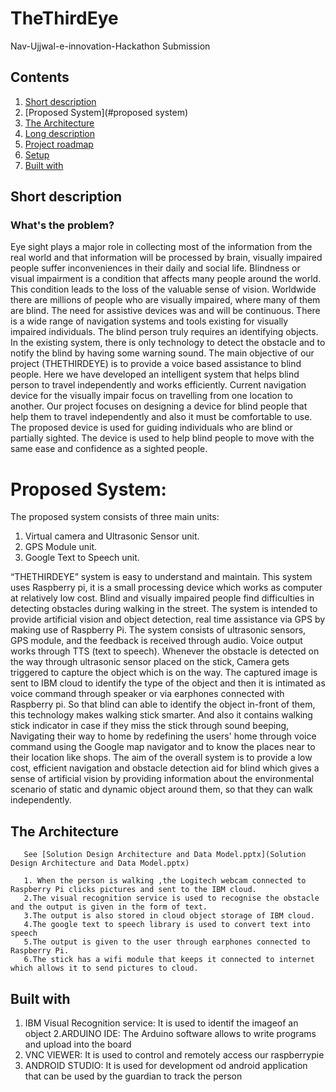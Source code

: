 # TheThirdEye

Nav-Ujjwal-e-innovation-Hackathon Submission

## Contents

1. [Short description](#short-description)
1. [Proposed System](#proposed system)
1. [The Architecture](#the-architecture)
1. [Long description](#long-description)
1. [Project roadmap](#project-roadmap)
1. [Setup](#setup)
1. [Built with](#built-with)
## Short description

### What's the problem?


Eye sight plays a major role in collecting most of the information from the real world and that information will be processed by brain, visually impaired people suffer inconveniences in their daily and social life. Blindness or visual impairment is a condition that affects many people around the world. This condition leads to the loss of the valuable sense of vision. Worldwide there are millions of people who are visually impaired, where many of them are blind. The need for assistive devices was and will be continuous. There is a wide range of navigation systems and tools existing for visually impaired individuals. The blind person truly requires an identifying objects. 
In the existing system, there is only technology to detect the obstacle and to notify the blind by having some warning sound. 
The main objective of our project (THETHIRDEYE) is to provide a voice based assistance to blind people. Here we have developed an intelligent system that helps blind person to travel independently and works efficiently. Current navigation device for the visually impair focus on travelling from one location to another. Our project focuses on designing a device for blind people that help them to travel independently and also it must be comfortable to use. The proposed device is used for guiding individuals who are blind or partially sighted. The device is used to help blind people to move with the same ease and confidence as a sighted people.

# Proposed System:
The proposed system consists of three main units:

 1. Virtual camera and Ultrasonic Sensor unit. 
 2. GPS Module unit. 
 3. Google Text to Speech unit.
 
“THETHIRDEYE” system is easy to understand and maintain. This system uses Raspberry pi, it is a small processing device which works as computer at relatively low cost. Blind and visually impaired people find difficulties in detecting obstacles during walking in the street. The system is intended to provide artificial vision and object detection, real time assistance via GPS by making use of Raspberry Pi. The system consists of ultrasonic sensors, GPS module, and the feedback is received through audio. Voice output works through TTS (text to speech). Whenever the obstacle is detected on the way through ultrasonic sensor placed on the stick, Camera gets triggered to capture the object which is on the way. The captured image is sent to IBM cloud to identify the type of the object and then it is intimated as voice command through speaker or via earphones connected with Raspberry pi. So that blind can able to identify the object in-front of them, this technology makes walking stick smarter. And also it contains walking stick indicator in case if they miss the stick through sound beeping, Navigating their way to home by redefining the users' home through voice command using the Google map navigator and to know the places near to their location like shops.
The aim of the overall system is to provide a low cost, efficient navigation and obstacle detection aid for blind which gives a sense of artificial vision by providing information about the environmental scenario of static and dynamic object around them, so that they can walk independently.

## The Architecture

       See [Solution Design Architecture and Data Model.pptx](Solution Design Architecture and Data Model.pptx)
       
       1. When the person is walking ,the Logitech webcam connected to Raspberry Pi clicks pictures and sent to the IBM cloud.
       2.The visual recognition service is used to recognise the obstacle and the output is given in the form of text.
       3.The output is also stored in cloud object storage of IBM cloud.
       4.The google text to speech library is used to convert text into speech
       5.The output is given to the user through earphones connected to Raspberry Pi.
       6.The stick has a wifi module that keeps it connected to internet which allows it to send pictures to cloud.
       
 ## Built with
 
   1. IBM Visual Recognition service: It is used to identif the imageof an object
   2.ARDUINO IDE: The Arduino software allows to write programs and upload into the board
   3. VNC VIEWER: It is used to control and remotely access our raspberrypie
   4. ANDROID STUDIO: It is used for development od android application that can be used by the guardian to track the person




